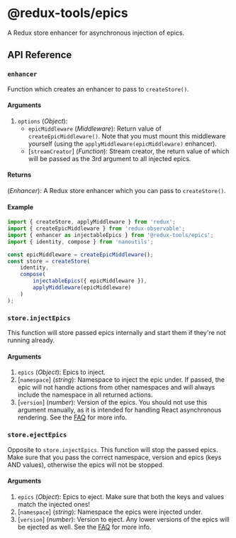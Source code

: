 # @redux-tools/epics

A Redux store enhancer for asynchronous injection of epics.

## API Reference

### `enhancer`

Function which creates an enhancer to pass to `createStore()`.

#### Arguments

1. `options` (_Object_):
   - `epicMiddleware` (_Middleware_): Return value of `createEpicMiddleware()`. Note that you must mount this middleware yourself (using the `applyMiddleware(epicMiddleware)` enhancer).
   - [`streamCreator`] \(_Function_): Stream creator, the return value of which will be passed as the 3rd argument to all injected epics.

#### Returns

(_Enhancer_): A Redux store enhancer which you can pass to `createStore()`.

#### Example

```js
import { createStore, applyMiddleware } from 'redux';
import { createEpicMiddleware } from 'redux-observable';
import { enhancer as injectableEpics } from '@redux-tools/epics';
import { identity, compose } from 'nanoutils';

const epicMiddleware = createEpicMiddleware();
const store = createStore(
	identity,
	compose(
		injectableEpics({ epicMiddleware }),
		applyMiddleware(epicMiddleware)
	)
);
```

### `store.injectEpics`

This function will store passed epics internally and start them if they're not running already.

#### Arguments

1. `epics` (_Object_): Epics to inject.
2. [`namespace`] \(_string_): Namespace to inject the epic under. If passed, the epic will not handle actions from other namespaces and will always include the namespace in all returned actions.
3. [`version`] \(_number_): Version of the epics. You should not use this argument manually, as it is intended for handling React asynchronous rendering. See the [FAQ](../../FAQ.md) for more info.

### `store.ejectEpics`

Opposite to `store.injectEpics`. This function will stop the passed epics. Make sure that you pass the correct namespace, version and epics (keys AND values), otherwise the epics will not be stopped.

#### Arguments

1. `epics` (_Object_): Epics to eject. Make sure that both the keys and values match the injected ones!
2. [`namespace`] \(_string_): Namespace the epics were injected under.
3. [`version`] \(_number_): Version to eject. Any lower versions of the epics will be ejected as well. See the [FAQ](../../FAQ.md) for more info.
